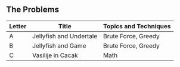 ## The Problems

|  Letter | Title                     | Topics and Techniques       |
|---------|---------------------------|-----------------------------|
|  A | Jellyfish and Undertale        | Brute Force, Greedy                  |
|  B | Jellyfish and Game        | Brute Force, Greedy              |
|  C | Vasilije in Cacak         | Math           |





